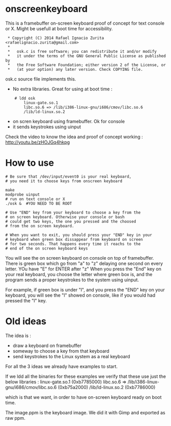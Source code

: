 onscreenkeyboard
================


This is a framebuffer on-screen keyboard proof of concept
for text console or X. Might be usefull at boot time for accessibility.


```
 * Copyright (C) 2014 Rafael Ignacio Zurita <rafaelignacio.zurita@gmail.com>
 *
 *   osk.c is free software; you can redistribute it and/or modify
 *   it under the terms of the GNU General Public License as published by
 *   the Free Software Foundation; either version 2 of the License, or
 *   (at your option) any later version. Check COPYING file.
```

osk.c source file implements this.

 - No extra libraries. Great for using at boot time :
```
	# ldd osk
        linux-gate.so.1 
        libc.so.6 => /lib/i386-linux-gnu/i686/cmov/libc.so.6 
        /lib/ld-linux.so.2 
```
 - on scren keyboard using framebuffer. Ok for console
 - it sends keystrokes using uinput

Check the video to know the idea and proof of concept working :
http://youtu.be/zHOJGq4hkpg


How to use
==========

```
# Be sure that /dev/input/event0 is your real keyboard, 
# you need it to choose keys from onscreen keyboard

make
modprobe uinput
# run on text console or X
./osk &  #YOU NEED TO BE ROOT

# Use "END" key from your keyboard to choose a key from the
# on screen keyboard. Otherwise your console or bash
# could get two keys, the one you pressed and the choosed
# from the on screen keyboard.

# When you want to exit, you should press your "END" key in your
# keyboard when green box dissappear from keyboard on screen
# for two seconds. That happens every time it reachs to the 
# end of the on screen keyboard keys

```

You will see the on screen keyboard on console on top of framebuffer.
There is green box which go from "a" to "z" delaying one second
on every letter. YOu have "E" for ENTER after "z"
When you press the "End" key on your real keyboard, you choose
the letter where green box is, and the program sends a 
proper keystrokes to the system using uinput.

For example, if green box is under "l", and you press the "END" key
on your keyboard, you will see the "l" showed on console, like
if you would had pressed the "l" key.



Old ideas
=========

The idea is :

 - draw a keyboard on framebuffer
 - someway to choose a key from that keyboard
 - send keystrokes to the Linux system as a real keyboard

For all the 3 ideas we already have examples to start.

If we ldd all the binaries for these examples we 
verify that these use just the below libraries :
        linux-gate.so.1 (0xb7785000)
        libc.so.6 => /lib/i386-linux-gnu/i686/cmov/libc.so.6 (0xb75a2000)
        /lib/ld-linux.so.2 (0xb7786000)

which is that we want, in order to have on-screen keyboard ready on boot time.


The image.ppm is the keyboard image. We did it with Gimp and exported as raw ppm.
